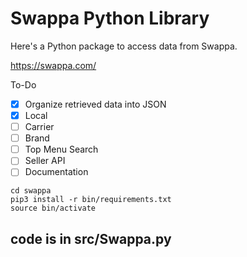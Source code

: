 # Swappa Python Library

Here's a Python package to access data from Swappa.

https://swappa.com/

To-Do
- [X] Organize retrieved data into JSON
- [X] Local
- [ ] Carrier
- [ ] Brand
- [ ] Top Menu Search
- [ ] Seller API
- [ ] Documentation

```
cd swappa
pip3 install -r bin/requirements.txt
source bin/activate
```

## code is in src/Swappa.py
